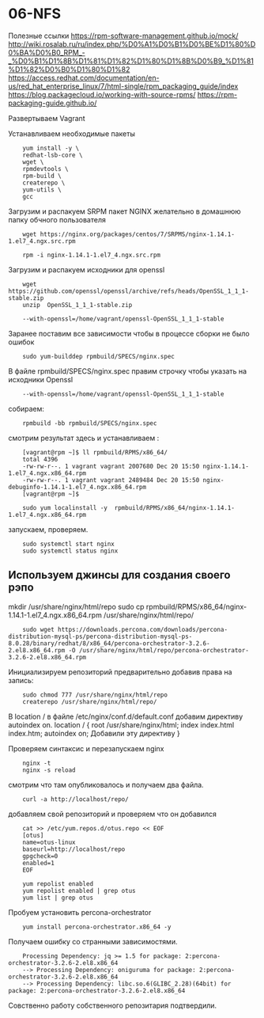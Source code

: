 # 06-NFS

Полезные ссылки
https://rpm-software-management.github.io/mock/
http://wiki.rosalab.ru/ru/index.php/%D0%A1%D0%B1%D0%BE%D1%80%D0%BA%D0%B0_RPM_-_%D0%B1%D1%8B%D1%81%D1%82%D1%80%D1%8B%D0%B9_%D1%81%D1%82%D0%B0%D1%80%D1%82
https://access.redhat.com/documentation/en-us/red_hat_enterprise_linux/7/html-single/rpm_packaging_guide/index
https://blog.packagecloud.io/working-with-source-rpms/
https://rpm-packaging-guide.github.io/



Развертываем Vagrant

Устанавливаем необходимые пакеты

        yum install -y \
        redhat-lsb-core \
        wget \
        rpmdevtools \
        rpm-build \
        createrepo \
        yum-utils \
        gcc

Загрузим и распакуем SRPM пакет NGINX желательно в домашнюю папку обчного пользователя

        wget https://nginx.org/packages/centos/7/SRPMS/nginx-1.14.1-1.el7_4.ngx.src.rpm

        rpm -i nginx-1.14.1-1.el7_4.ngx.src.rpm

Загрузим и распакуем исходники для openssl

        wget https://github.com/openssl/openssl/archive/refs/heads/OpenSSL_1_1_1-stable.zip
        unzip  OpenSSL_1_1_1-stable.zip

        --with-openssl=/home/vagrant/openssl-OpenSSL_1_1_1-stable


Заранее поставим все зависимости чтобы в процессе сборки не было ошибок

        sudo yum-builddep rpmbuild/SPECS/nginx.spec

В файле rpmbuild/SPECS/nginx.spec правим строчку чтобы указать на исходники Openssl 

        --with-openssl=/home/vagrant/openssl-OpenSSL_1_1_1-stable

собираем:

        rpmbuild -bb rpmbuild/SPECS/nginx.spec

смотрим результат здесь  и устанавливаем :

        [vagrant@rpm ~]$ ll rpmbuild/RPMS/x86_64/
        total 4396
        -rw-rw-r--. 1 vagrant vagrant 2007680 Dec 20 15:50 nginx-1.14.1-1.el7_4.ngx.x86_64.rpm
        -rw-rw-r--. 1 vagrant vagrant 2489484 Dec 20 15:50 nginx-debuginfo-1.14.1-1.el7_4.ngx.x86_64.rpm
        [vagrant@rpm ~]$
        
        sudo yum localinstall -y  rpmbuild/RPMS/x86_64/nginx-1.14.1-1.el7_4.ngx.x86_64.rpm

запускаем, проверяем. 

        sudo systemctl start nginx
        sudo systemctl status nginx

## Используем джинсы для создания своего рэпо 

mkdir /usr/share/nginx/html/repo
sudo cp  rpmbuild/RPMS/x86_64/nginx-1.14.1-1.el7_4.ngx.x86_64.rpm /usr/share/nginx/html/repo/

        sudo wget https://downloads.percona.com/downloads/percona-distribution-mysql-ps/percona-distribution-mysql-ps-8.0.28/binary/redhat/8/x86_64/percona-orchestrator-3.2.6-2.el8.x86_64.rpm -O /usr/share/nginx/html/repo/percona-orchestrator-3.2.6-2.el8.x86_64.rpm

Инициализируем репозиторий предварительно добавив права на запись:

        sudo chmod 777 /usr/share/nginx/html/repo
        createrepo /usr/share/nginx/html/repo/

В location / в файле /etc/nginx/conf.d/default.conf добавим директиву autoindex on.
        location / {
        root /usr/share/nginx/html;
        index index.html index.htm;
        autoindex on; Добавили эту директиву
        }

Проверяем синтаксис и перезапускаем nginx

        nginx -t
        nginx -s reload

смотрим что там опубликовалось и получаем два файла. 

        curl -a http://localhost/repo/

добавляем свой репозиторий и проверяем что он добавился

        cat >> /etc/yum.repos.d/otus.repo << EOF
        [otus]
        name=otus-linux
        baseurl=http://localhost/repo
        gpgcheck=0
        enabled=1
        EOF
        
        yum repolist enabled
        yum repolist enabled | grep otus
        yum list | grep otus

Пробуем установить percona-orchestrator

        yum install percona-orchestrator.x86_64 -y

Получаем ошибку со странными зависимостями.

        Processing Dependency: jq >= 1.5 for package: 2:percona-orchestrator-3.2.6-2.el8.x86_64
        --> Processing Dependency: oniguruma for package: 2:percona-orchestrator-3.2.6-2.el8.x86_64
        --> Processing Dependency: libc.so.6(GLIBC_2.28)(64bit) for package: 2:percona-orchestrator-3.2.6-2.el8.x86_64

Совственно работу собственного репозитария подтвердили. 



